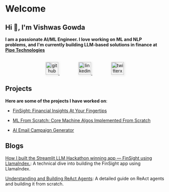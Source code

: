 # Welcome

## Hi 👋, I'm Vishwas Gowda

**I am a passionate AI/ML Engineer. I love working on ML and NLP problems, and I'm currently building LLM-based solutions in finance at [Pipe Technologies](https://pipe.com/)**

<div style="text-align: center; margin-top:30px;">

<a href="https://github.com/vishwasg217" target="_blank" style="margin-right: 60px;">
    <img width="40" height="40" src="https://img.icons8.com/ios-glyphs/30/github.png" alt="github" style="transition: transform 0.3s, filter 0.3s; filter: drop-shadow(2px 2px 3px rgba(0, 0, 0, 0.3));"/>
</a>

<a href="https://www.linkedin.com/in/vishwasgowda217/" target="_blank" style="margin-right: 60px;">
    <img width="40" height="40" src="https://img.icons8.com/ios-glyphs/30/linkedin.png" alt="linkedin" style="transition: transform 0.3s, filter 0.3s; filter: drop-shadow(2px 2px 3px rgba(0, 0, 0, 0.3));"/>
</a>

<a href="https://twitter.com/imvishwas_g/" target="_blank">
    <img width="40" height="40" src="https://img.icons8.com/ios-glyphs/30/twitterx--v2.png" alt="twitterx--v2" style="transition: transform 0.3s, filter 0.3s; filter: drop-shadow(2px 2px 3px rgba(0, 0, 0, 0.3));"/>
</a>

</div>

<style>
a img:hover {
    transform: scale(1.1);
    filter: drop-shadow(2px 2px 5px rgba(0, 0, 0, 0.6));
    cursor: pointer;
}
</style>

## Projects

**Here are some of the projects I have worked on**:

* <a href="https://github.com/vishwasg217/fin-sight" target="_blank" rel="noopener noreferrer">FinSight: Financial Insights At Your Fingertips</a>

* <a href="https://github.com/vishwasg217/ml-from-scratch" target="_blank" rel="noopener noreferrer">ML From Scratch: Core Machine Algos Implemented From Scratch</a>

* <a href="https://github.com/vishwasg217/recommender" target="_blank" rel="noopener noreferrer">AI Email Campaign Generator</a>

## Blogs

[How I built the Streamlit LLM Hackathon winning app — FinSight using LlamaIndex.](https://www.llamaindex.ai/blog/how-i-built-the-streamlit-llm-hackathon-winning-app-finsight-using-llamaindex-9dcf6c46d7a0): A technical dive into building the FinSight app using LlamaIndex.

[Understanding and Building ReAct Agents](./blog/posts/react_agent_from_scratch.md): A detailed guide on ReAct agents and building it from scratch.